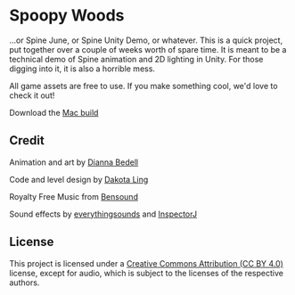 # Spoopy Woods

...or Spine June, or Spine Unity Demo, or whatever. This is a quick project, put together over a couple of weeks worth of spare time. It is meant to be a technical demo of Spine animation and 2D lighting in Unity. For those digging into it, it is also a horrible mess.

All game assets are free to use. If you make something cool, we'd love to check it out!

Download the [Mac build](https://github.com/CyanLetter/SpineJune/releases/download/v1.0/SpoopyWoods_03.app.zip)

## Credit

Animation and art by [Dianna Bedell](http://radjulon.tumblr.com/)

Code and level design by [Dakota Ling](https://github.com/CyanLetter)

Royalty Free Music from [Bensound](http://www.bensound.com/royalty-free-music/track/ofelias-dream)

Sound effects by [everythingsounds](http://freesound.org/people/everythingsounds/sounds/199515/)
and [InspectorJ](http://freesound.org/people/InspectorJ/sounds/352514/)

## License

This project is licensed under a [Creative Commons Attribution (CC BY 4.0)](https://creativecommons.org/licenses/by/4.0/) license, except for audio, which is subject to the licenses of the respective authors.

